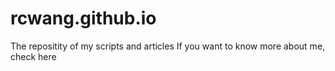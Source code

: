 # rcwang.github.io
The repositity of my scripts and articles
If you want to know more about me, check here
